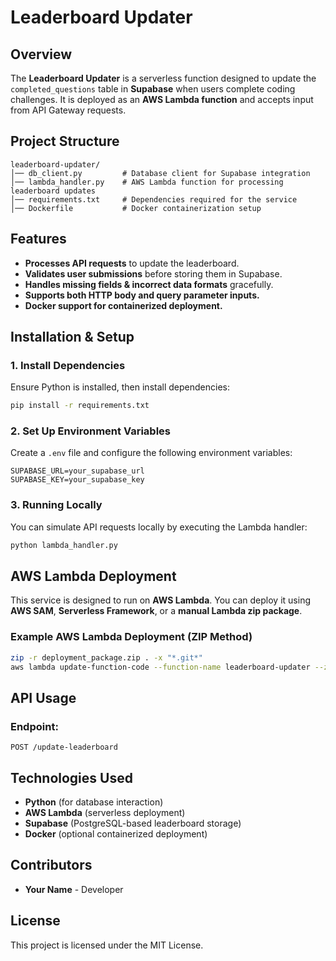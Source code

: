 # Leaderboard Updater

## Overview
The **Leaderboard Updater** is a serverless function designed to update the `completed_questions` table in **Supabase** when users complete coding challenges. It is deployed as an **AWS Lambda function** and accepts input from API Gateway requests.

## Project Structure
```
leaderboard-updater/
│── db_client.py         # Database client for Supabase integration
│── lambda_handler.py    # AWS Lambda function for processing leaderboard updates
│── requirements.txt     # Dependencies required for the service
│── Dockerfile           # Docker containerization setup
```

## Features
- **Processes API requests** to update the leaderboard.
- **Validates user submissions** before storing them in Supabase.
- **Handles missing fields & incorrect data formats** gracefully.
- **Supports both HTTP body and query parameter inputs.**
- **Docker support for containerized deployment.**

## Installation & Setup
### 1. Install Dependencies
Ensure Python is installed, then install dependencies:
```sh
pip install -r requirements.txt
```

### 2. Set Up Environment Variables
Create a `.env` file and configure the following environment variables:
```
SUPABASE_URL=your_supabase_url
SUPABASE_KEY=your_supabase_key
```

### 3. Running Locally
You can simulate API requests locally by executing the Lambda handler:
```sh
python lambda_handler.py
```

## AWS Lambda Deployment
This service is designed to run on **AWS Lambda**. You can deploy it using **AWS SAM**, **Serverless Framework**, or a **manual Lambda zip package**.

### Example AWS Lambda Deployment (ZIP Method)
```sh
zip -r deployment_package.zip . -x "*.git*"
aws lambda update-function-code --function-name leaderboard-updater --zip-file fileb://deployment_package.zip
```

## API Usage
### Endpoint:
```
POST /update-leaderboard
```

## Technologies Used
- **Python** (for database interaction)
- **AWS Lambda** (serverless deployment)
- **Supabase** (PostgreSQL-based leaderboard storage)
- **Docker** (optional containerized deployment)

## Contributors
- **Your Name** - Developer

## License
This project is licensed under the MIT License.

